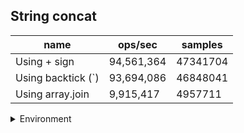 ## String concat

|name|ops/sec|samples|
|-|-|-|
|Using + sign|94,561,364|47341704|
|Using backtick (`)|93,694,086|46848041|
|Using array.join|9,915,417|4957711|


<details>
<summary>Environment</summary>

* __Machine:__ linux x64 | 4 vCPUs | 7.6GB Mem
* __Run:__ Tue Aug 05 2025 14:43:11 GMT+0000 (Coordinated Universal Time)
* __Node:__ `v24.4.0`
</details>

<!--
{"environment":{"platform":"linux","arch":"x64","cpus":4,"totalMemory":7.59783935546875},"benchmarks":[{"name":"Using + sign","samples":47341704,"opsSec":94561364.45531577},{"name":"Using backtick (`)","samples":46848041,"opsSec":93694086.87811401},{"name":"Using array.join","samples":4957711,"opsSec":9915417.240599725}]}-->
